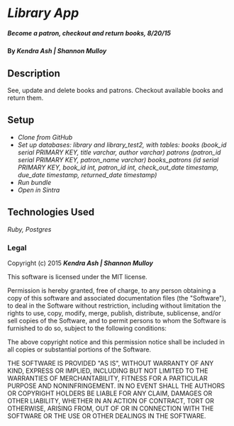 # _Library App_

##### _Become a patron, checkout and return books, 8/20/15_

#### By _**Kendra Ash | Shannon Mulloy**_

## Description

See, update and delete books and patrons. Checkout available books and return them.

## Setup

* _Clone from GitHub_
* _Set up databases: library and library_test2,
  with tables:
    books (book_id serial PRIMARY KEY, title varchar, author varchar)
    patrons (patron_id serial PRIMARY KEY, patron_name varchar)
    books_patrons (id serial PRIMARY KEY, book_id int, patron_id int, check_out_date timestamp, due_date timestamp, returned_date timestamp)_
* _Run bundle_
* _Open in Sintra_

## Technologies Used

_Ruby, Postgres_

### Legal

Copyright (c) 2015 **_Kendra Ash | Shannon Mulloy_**

This software is licensed under the MIT license.

Permission is hereby granted, free of charge, to any person obtaining a copy
of this software and associated documentation files (the "Software"), to deal
in the Software without restriction, including without limitation the rights
to use, copy, modify, merge, publish, distribute, sublicense, and/or sell
copies of the Software, and to permit persons to whom the Software is
furnished to do so, subject to the following conditions:

The above copyright notice and this permission notice shall be included in
all copies or substantial portions of the Software.

THE SOFTWARE IS PROVIDED "AS IS", WITHOUT WARRANTY OF ANY KIND, EXPRESS OR
IMPLIED, INCLUDING BUT NOT LIMITED TO THE WARRANTIES OF MERCHANTABILITY,
FITNESS FOR A PARTICULAR PURPOSE AND NONINFRINGEMENT. IN NO EVENT SHALL THE
AUTHORS OR COPYRIGHT HOLDERS BE LIABLE FOR ANY CLAIM, DAMAGES OR OTHER
LIABILITY, WHETHER IN AN ACTION OF CONTRACT, TORT OR OTHERWISE, ARISING FROM,
OUT OF OR IN CONNECTION WITH THE SOFTWARE OR THE USE OR OTHER DEALINGS IN
THE SOFTWARE.
